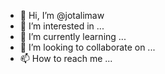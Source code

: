 - 👋 Hi, I’m @jotalimaw
- 👀 I’m interested in ...
- 🌱 I’m currently learning ...
- 💞️ I’m looking to collaborate on ...
- 📫 How to reach me ...

<!---
jotalimaw/jotalimaw is a ✨ special ✨ repository because its `README.md` (this file) appears on your GitHub profile.
You can click the Preview link to take a look at your changes.
--->

